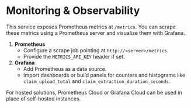 # Monitoring & Observability

This service exposes Prometheus metrics at `/metrics`. You can scrape these metrics using a Prometheus server and visualize them with Grafana.

1. **Prometheus**
   - Configure a scrape job pointing at `http://<server>/metrics`.
   - Provide the `METRICS_API_KEY` header if set.
2. **Grafana**
   - Add Prometheus as a data source.
   - Import dashboards or build panels for counters and histograms like `claim_upload_total` and `claim_extraction_duration_seconds`.

For hosted solutions, Prometheus Cloud or Grafana Cloud can be used in place of self-hosted instances.
